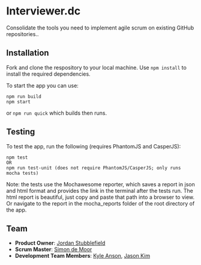 # Interviewer.dc
Consolidate the tools you need to implement agile scrum on existing GitHub repositories..

<!-- ## Table of Contents
1. [Usage](#Usage)
    1. [Adding Repositories](#Adding-Repositories)
    1. [Adding and Removing Deliverables or Resources](#Adding-and-Removing-Deliverables-or-Resources)
1. [Installation](#Installation)
1. [Team](#Team)

## Usage
### Scheduling meetings
CLick the add button above the calendar to schedule a meeting.
### Adding and Removing Deliverables or Resources
Fill out the form entirely and then submit, the lists will automatically update when you or anyone else adds/deletes deliverables/resources. To delete an item press the X that is located next to it. -->

## Installation
Fork and clone the respository to your local machine.
Use `npm install` to install the required dependencies.

To start the app you can use:
```
npm run build
npm start
```
or `npm run quick` which builds then runs.

## Testing

To test the app, run the following (requires PhantomJS and CasperJS):
```
npm test
OR
npm run test-unit (does not require PhantomJS/CasperJS; only runs mocha tests)
```
Note: the tests use the Mochawesome reporter, which saves a report in json and html format and provides the link in the terminal after the tests run. The html report is beautiful, just copy and paste that path into a browser to view. Or navigate to the report in the mocha_reports folder of the root directory of the app.



## Team
- __Product Owner__: [Jordan Stubblefield](https://github.com/JStubb7939)
- __Scrum Master__: [Simon de Moor](https://github.com/sdemoor)
- __Development Team Members__: [Kyle Anson](https://github.com/Riski24), [Jason Kim](https://github.com/kasonjim)
